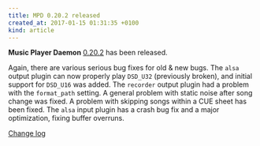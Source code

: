 ```yaml
---
title: MPD 0.20.2 released
created_at: 2017-01-15 01:31:35 +0100
kind: article
---
```


**Music Player Daemon**
[0.20.2](/download/mpd/0.20/mpd-0.20.2.tar.xz)
has been released.

Again, there are various serious bug fixes for old & new bugs.  The
`alsa` output plugin can now properly play `DSD_U32` (previously
broken), and initial support for `DSD_U16` was added.  The `recorder`
output plugin had a problem with the `format_path` setting.  A general
problem with static noise after song change was fixed.  A problem with
skipping songs within a CUE sheet has been fixed.  The `alsa` input
plugin has a crash bug fix and a major optimization, fixing buffer
overruns.

[Change log](http://git.musicpd.org/cgit/master/mpd.git/plain/NEWS?h=v0.20.2)
